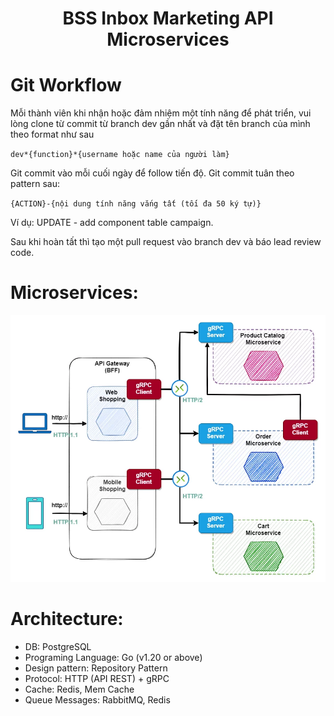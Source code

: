 <div align="center">
<h1>BSS Inbox Marketing API Microservices</h1>
</div>

# Git Workflow

Mỗi thành viên khi nhận hoặc đảm nhiệm một tính năng để phát triển, vui lòng clone từ commit từ branch dev gần nhất và đặt tên branch của mình theo format như sau

`dev*{function}*{username hoặc name của người làm}`

Git commit vào mỗi cuối ngày để follow tiến độ.
Git commit tuân theo pattern sau:

`{ACTION}-{nội dung tính năng vắng tất (tối đa 50 ký tự)}`

Ví dụ: UPDATE - add component table campaign.

Sau khi hoàn tất thì tạo một pull request vào branch dev và báo lead review code.

# Microservices:

<div align="center">
<img src="docs/assets/images/grpc-example.webp" />
</div>


# Architecture:

- DB: PostgreSQL
- Programing Language: Go (v1.20 or above)
- Design pattern: Repository Pattern
- Protocol: HTTP (API REST) + gRPC
- Cache: Redis, Mem Cache
- Queue Messages: RabbitMQ, Redis